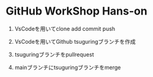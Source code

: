 # GitHub WorkShop Hans-on
1. VsCodeを用いてclone add commit push

2. VsCodeを用いてGithub tsuguringブランチを作成

3. tsuguringブランチをpullrequest

4. mainブランチにtsuguringブランチをmerge
